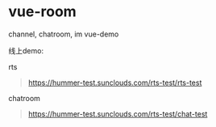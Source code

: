 # vue-room
channel, chatroom, im vue-demo

线上demo:

rts
>https://hummer-test.sunclouds.com/rts-test/rts-test


chatroom
>https://hummer-test.sunclouds.com/rts-test/chat-test